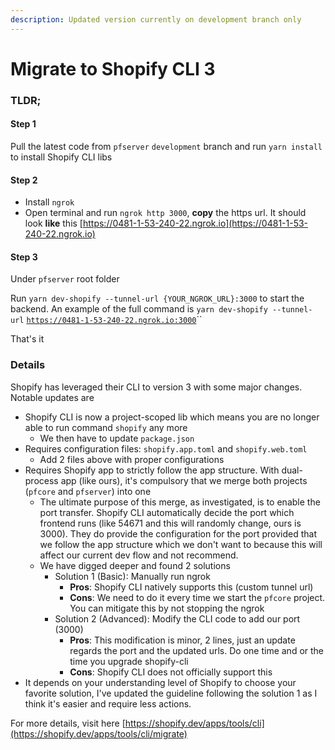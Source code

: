 ```yaml
---
description: Updated version currently on development branch only
---
```


# Migrate to Shopify CLI 3

### TLDR;

#### Step 1

Pull the latest code from `pfserver` `development` branch and run `yarn install` to install Shopify CLI libs

#### Step 2

* Install `ngrok`&#x20;
* Open terminal and run `ngrok http 3000`, **copy** the https url. It should look **like** this [https://0481-1-53-240-22.ngrok.io](https://0481-1-53-240-22.ngrok.io)

#### Step 3

Under `pfserver` root folder

Run `yarn dev-shopify --tunnel-url {YOUR_NGROK_URL}:3000` to start the backend. An example of the full command is `yarn dev-shopify --tunnel-url` [`https://0481-1-53-240-22.ngrok.io:3000`](https://0481-1-53-240-22.ngrok.io)``

That's it

### Details

Shopify has leveraged their CLI to version 3 with some major changes. Notable updates are

* Shopify CLI is now a project-scoped lib which means you are no longer able to run command `shopify` any more
  * We then have to update `package.json`
* Requires configuration files: `shopify.app.toml` and `shopify.web.toml`
  * Add 2 files above with proper configurations
* Requires Shopify app to strictly follow the app structure. With dual-process app (like ours), it's compulsory that we merge both projects (`pfcore` and `pfserver`) into one
  * The ultimate purpose of this merge, as investigated, is to enable the port transfer. Shopify CLI automatically decide the port which frontend runs (like 54671 and this will randomly change, ours is 3000). They do provide the configuration for the port provided that we follow the app structure which we don't want to because this will affect our current dev flow and not recommend.
  * We have digged deeper and found 2 solutions
    * Solution 1 (Basic): Manually run ngrok
      * **Pros**: Shopify CLI natively supports this (custom tunnel url)
      * **Cons**: We need to do it every time we start the `pfcore` project. You can mitigate this by not stopping the ngrok
    * Solution 2 (Advanced): Modify the CLI code to add our port (3000)
      * **Pros**: This modification is minor, 2 lines, just an update regards the port and the updated urls. Do one time and or the time you upgrade shopify-cli
      * **Cons**: Shopify CLI does not officially support this
* It depends on your understanding level of Shopify to choose your favorite solution, I've updated the guideline following the solution 1 as I think it's easier and require less actions.

For more details, visit here [https://shopify.dev/apps/tools/cli](https://shopify.dev/apps/tools/cli/migrate)

